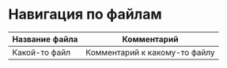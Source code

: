 # Навигация по файлам
| Название файла| Комментарий  | 
|:------------- |:------------:|
| Какой-то файл     | Комментарий к какому-то файлу |
